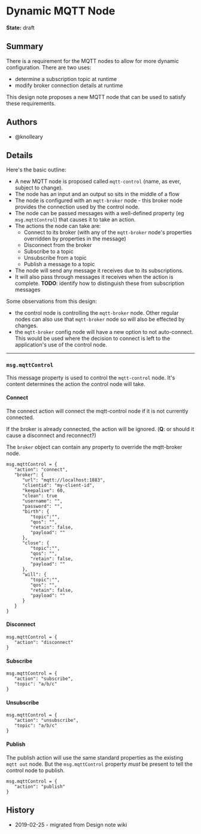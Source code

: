 # Dynamic MQTT Node

**State:** draft

## Summary

There is a requirement for the MQTT nodes to allow for more dynamic configuration.
There are two uses:

 - determine a subscription topic at runtime
 - modify broker connection details at runtime

This design note proposes a new MQTT node that can be used to satisfy these requirements.

## Authors

 - @knolleary

## Details

Here's the basic outline:

 - A new MQTT node is proposed called `mqtt-control` (name, as ever, subject to change).
 - The node has an input and an output so sits in the middle of a flow
 - The node is configured with an `mqtt-broker` node - this broker node provides the connection used by the control node.
 - The node can be passed messages with a well-defined property (eg `msg.mqttControl`) that causes it to take an action.
 - The actions the node can take are:
    - Connect to its broker (with any of the `mqtt-broker` node's properties overridden by properties in the message)
    - Disconnect from the broker
    - Subscribe to a topic
    - Unsubscribe from a topic
    - Publish a message to a topic
 - The node will send any message it receives due to its subscriptions.
 - It will also pass through messages it receives when the action is complete. **TODO**: identify how to distinguish these from subscription messages


Some observations from this design:

 - the control node is controlling the `mqtt-broker` node. Other regular nodes can also use that `mqtt-broker` node so will also be effected by changes.
 - the `mqtt-broker` config node will have a new option to not auto-connect. This would be used where the decision to connect is left to the application's use of the control node.

---

### `msg.mqttControl`

This message property is used to control the `mqtt-control` node. It's content determines the action the control node will take.

#### Connect

The connect action will connect the mqtt-control node if it is not currently connected.

If the broker is already connected, the action will be ignored. (**Q**: or should it cause a disconnect and reconnect?)

The `broker` object can contain any property to override the mqtt-broker node.

~~~
msg.mqttControl = {
   "action": "connect",
   "broker": {
      "url": "mqtt://localhost:1883",
      "clientid": "my-client-id",
      "keepalive": 60,
      "clean": true
      "username": "",
      "password": "",
      "birth": {
         "topic":"",
         "qos": "",
         "retain": false,
         "payload": ""
      },
      "close": {
         "topic":"",
         "qos": "",
         "retain": false,
         "payload": ""
      },
      "will": {
         "topic":"",
         "qos": "",
         "retain": false,
         "payload": ""
      }
   }
}
~~~

#### Disconnect

~~~
msg.mqttControl = {
   "action": "disconnect"
}
~~~

#### Subscribe

~~~
msg.mqttControl = {
   "action": "subscribe",
   "topic": "a/b/c"
}
~~~

#### Unsubscribe

~~~
msg.mqttControl = {
   "action": "unsubscribe",
   "topic": "a/b/c"
}
~~~

#### Publish

The publish action will use the same standard properties as the existing `mqtt out` node. But the `msg.mqttControl` property *must* be present to tell the control node to publish.
~~~
msg.mqttControl = {
   "action": "publish"
}
~~~



## History

 - 2019-02-25 - migrated from Design note wiki
